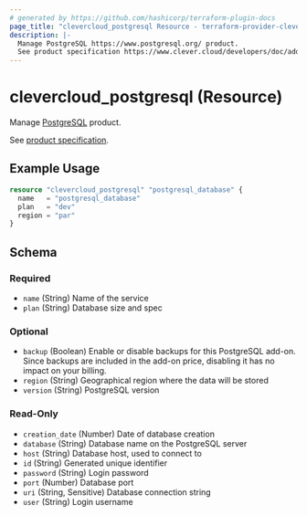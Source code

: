 ```yaml
---
# generated by https://github.com/hashicorp/terraform-plugin-docs
page_title: "clevercloud_postgresql Resource - terraform-provider-clevercloud"
description: |-
  Manage PostgreSQL https://www.postgresql.org/ product.
  See product specification https://www.clever.cloud/developers/doc/addons/postgresql/.
---
```


# clevercloud_postgresql (Resource)

Manage [PostgreSQL](https://www.postgresql.org/) product.

See [product specification](https://www.clever.cloud/developers/doc/addons/postgresql/).

## Example Usage

```terraform
resource "clevercloud_postgresql" "postgresql_database" {
  name   = "postgresql_database"
  plan   = "dev"
  region = "par"
}
```

<!-- schema generated by tfplugindocs -->
## Schema

### Required

- `name` (String) Name of the service
- `plan` (String) Database size and spec

### Optional

- `backup` (Boolean) Enable or disable backups for this PostgreSQL add-on. Since backups are included in the add-on price, disabling it has no impact on your billing.
- `region` (String) Geographical region where the data will be stored
- `version` (String) PostgreSQL version

### Read-Only

- `creation_date` (Number) Date of database creation
- `database` (String) Database name on the PostgreSQL server
- `host` (String) Database host, used to connect to
- `id` (String) Generated unique identifier
- `password` (String) Login password
- `port` (Number) Database port
- `uri` (String, Sensitive) Database connection string
- `user` (String) Login username
